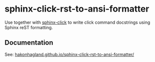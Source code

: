 # sphinx-click-rst-to-ansi-formatter

Use together with [sphinx-click](https://github.com/click-contrib/sphinx-click) to write click command docstrings using Sphinx reST formatting.

## Documentation

See: [hakonhagland.github.io/sphinx-click-rst-to-ansi-formatter/](https://hakonhagland.github.io/sphinx-click-rst-to-ansi-formatter/index.html)
